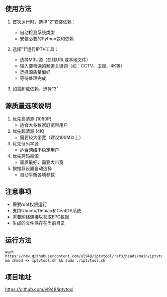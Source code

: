 
## 使用方法

1. 首次运行时，选择"2"安装依赖：
   - 自动检测系统类型
   - 安装必要的Python包和依赖

2. 选择"1"运行IPTV工具：
   - 选择M3U源（在线URL或本地文件）
   - 输入要筛选的频道关键词（如：CCTV、卫视、4K等）
   - 选择源质量偏好
   - 等待处理完成

3. 如需卸载依赖，选择"3"

## 源质量选项说明

1. 优先高清源 (1080P)
   - 适合大多数家庭宽带用户
2. 优先超清源 (4K)
   - 需要较大带宽（建议100M以上）
3. 优先低码率源
   - 适合网络不稳定用户
4. 优先高码率源
   - 画质最好，需要大带宽
5. 按推荐设置自动选择
   - 自动平衡各项参数

## 注意事项

- 需要root权限运行
- 支持Ubuntu/Debian和CentOS系统
- 需要网络连接以获取EPG数据
- 生成的文件保存在当前目录

## 运行方法
```
wget https://raw.githubusercontent.com/yl948/iptvtool/refs/heads/main/iptvtool.sh && chmod +x iptvtool.sh && sudo ./iptvtool.sh
```

## 项目地址

https://github.com/yl948/iptvtool
